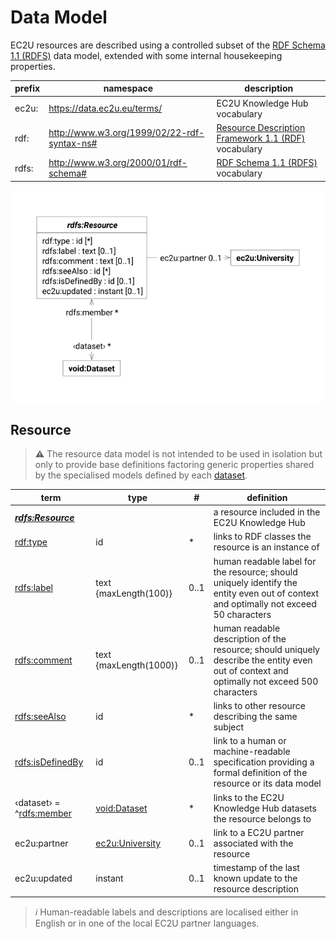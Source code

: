 # Data Model

EC2U resources are described using a controlled subset
of the [RDF Schema 1.1 (RDFS)](https://www.w3.org/TR/rdf11-schema/) data model, extended with some internal
housekeeping properties.

| prefix | namespace                                   | description                                                                                                    |
|--------|---------------------------------------------|----------------------------------------------------------------------------------------------------------------|
| ec2u:  | https://data.ec2u.eu/terms/                 | EC2U Knowledge Hub vocabulary                                                                                  |
| rdf:   | http://www.w3.org/1999/02/22-rdf-syntax-ns# | [Resource Description Framework 1.1 (RDF)](https://www.w3.org/TR/2014/REC-rdf11-concepts-20140225/) vocabulary |
| rdfs:  | http://www.w3.org/2000/01/rdf-schema#       | [RDF Schema 1.1 (RDFS)](https://www.w3.org/TR/rdf11-schema/) vocabulary                                        |

![resource data model](index/resources.svg#75)

## Resource

> **⚠️** The resource data model is not intended to be used in isolation but only to provide base
> definitions factoring generic properties shared by the specialised models defined by each [dataset](./index.md).

| term                                                                    | type                               | #    | definition                                                                                                                                  |
|-------------------------------------------------------------------------|------------------------------------|------|---------------------------------------------------------------------------------------------------------------------------------------------|
| ***[rdfs:Resource](https://www.w3.org/TR/rdf-schema/#ch_resource)***    |                                    |      | a resource included in the EC2U Knowledge Hub                                                                                               |
| [rdf:type](https://www.w3.org/TR/rdf-schema/#ch_type)                   | id                                 | *    | links to RDF classes the resource is an instance of                                                                                         |
| [rdfs:label](https://www.w3.org/TR/rdf-schema/#ch_label)                | text {maxLength(100)}              | 0..1 | human readable label for the resource; should uniquely identify the entity even out of context and optimally not exceed 50 characters       |
| [rdfs:comment](https://www.w3.org/TR/rdf-schema/#ch_comment)            | text {maxLength(1000)}             | 0..1 | human readable description of the resource; should uniquely describe the entity even out of context and optimally not exceed 500 characters |
| [rdfs:seeAlso](https://www.w3.org/TR/rdf-schema/#ch_seealso)            | id                                 | *    | links to other resource describing the same subject                                                                                         |
| [rdfs:isDefinedBy](https://www.w3.org/TR/rdf-schema/#ch_isdefinedby)    | id                                 | 0..1 | link to a human or machine-readable specification providing a formal definition of the resource or its data model                           |
| ‹dataset› = ^[rdfs:member](https://www.w3.org/TR/rdf-schema/#ch_member) | [void:Dataset](./index.md)         | *    | links to the EC2U Knowledge Hub datasets the resource belongs to                                                                            |
| ec2u:partner                                                            | [ec2u:University](universities.md) | 0..1 | link to  a EC2U partner associated with the resource                                                                                        |
| ec2u:updated                                                            | instant                            | 0..1 | timestamp of the last known update to the resource description                                                                              |

> *ℹ️*  Human-readable labels and descriptions are localised either in English or in one of the local EC2U
> partner
> languages.
